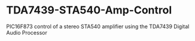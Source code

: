 # TDA7439-STA540-Amp-Control
PIC16F873 control of a stereo STA540 amplifier using the TDA7439 Digital Audio Processor
